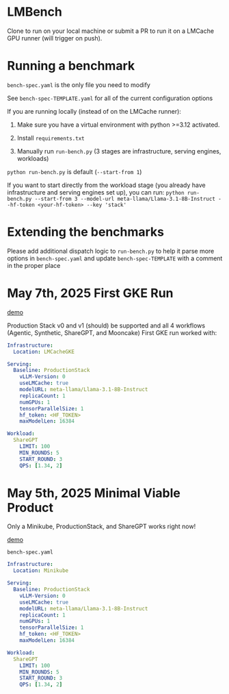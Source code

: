 # LMBench

Clone to run on your local machine or submit a PR to run it on a LMCache GPU runner (will trigger on push).

# Running a benchmark

`bench-spec.yaml` is the only file you need to modify

See `bench-spec-TEMPLATE.yaml` for all of the current configuration options

If you are running locally (instead of on the LMCache runner):

1. Make sure you have a virtual environment with python >=3.12 activated.

2. Install `requirements.txt`

3. Manually run `run-bench.py` (3 stages are infrastructure, serving engines, workloads)

`python run-bench.py` is default (`--start-from 1`)

If you want to start directly from the workload stage (you already have infrastructure and serving engines set up), you can run:
`python run-bench.py --start-from 3 --model-url meta-llama/Llama-3.1-8B-Instruct --hf-token <your-hf-token> --key 'stack'`

# Extending the benchmarks

Please add additional dispatch logic to `run-bench.py` to help it parse more options
in `bench-spec.yaml` and update `bench-spec-TEMPLATE` with a comment in the proper place

# May 7th, 2025 First GKE Run

[demo](https://www.youtube.com/watch?v=KRQbiKFtlqU)

Production Stack v0 and v1 (should) be supported and all 4 workflows (Agentic, Synthetic, ShareGPT, and Mooncake)
First GKE run worked with:

```yaml
Infrastructure:
  Location: LMCacheGKE

Serving:
  Baseline: ProductionStack
    vLLM-Version: 0
    useLMCache: true
    modelURL: meta-llama/Llama-3.1-8B-Instruct
    replicaCount: 1
    numGPUs: 1
    tensorParallelSize: 1
    hf_token: <HF_TOKEN>
    maxModelLen: 16384

Workload:
  ShareGPT
    LIMIT: 100
    MIN_ROUNDS: 5
    START_ROUND: 3
    QPS: [1.34, 2]
```

# May 5th, 2025 Minimal Viable Product

Only a Minikube, ProductionStack, and ShareGPT works right now!

[demo](https://www.youtube.com/watch?v=z3aw-ubZWms)

`bench-spec.yaml`

```yaml
Infrastructure:
  Location: Minikube

Serving:
  Baseline: ProductionStack
    vLLM-Version: 0
    useLMCache: true
    modelURL: meta-llama/Llama-3.1-8B-Instruct
    replicaCount: 1
    numGPUs: 1
    tensorParallelSize: 1
    hf_token: <HF_TOKEN>
    maxModelLen: 16384

Workload:
  ShareGPT
    LIMIT: 100
    MIN_ROUNDS: 5
    START_ROUND: 3
    QPS: [1.34, 2]
```